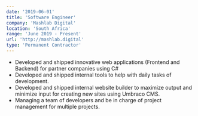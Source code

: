 ```yaml
---
date: '2019-06-01'
title: 'Software Engineer'
company: 'Mashlab Digital'
location: 'South Africa'
range: 'June 2019 - Present'
url: 'http://mashlab.digital'
type: 'Permanent Contractor'
---
```


- Developed and shipped innovative web applications (Frontend and Backend) for partner companies using C#
- Developed and shipped internal tools to help with daily tasks of development.
- Developed and shipped internal website builder to maximize output and minimize input for creating new sites using Umbraco CMS.
- Managing a team of developers and be in charge of project management for multiple projects.
